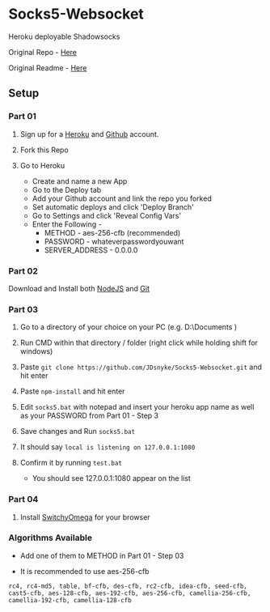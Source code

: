 # Socks5-Websocket
Heroku deployable Shadowsocks

Original Repo - [Here](https://github.com/VincentChanX/shadowsocks-over-websocket)

Original Readme - [Here](https://github.com/JDsnyke/Socks5-Websocket/blob/master/ORIGINAL-README.md)

## Setup 

### Part 01

1. Sign up for a [Heroku](https://heroku.com/) and [Github](https://github.com/) account.

2. Fork this Repo 

3. Go to Heroku

   * Create and name a new App
   * Go to the Deploy tab
   * Add your Github account and link the repo you forked
   * Set automatic deploys and click 'Deploy Branch'
   * Go to Settings and click 'Reveal Config Vars'
   * Enter the Following - 
       * METHOD - aes-256-cfb (recommended) 
       * PASSWORD - whateverpasswordyouwant
       * SERVER_ADDRESS - 0.0.0.0       
  
### Part 02

Download and Install both [NodeJS](https://nodejs.org/en/download/) and [Git](https://git-scm.com/downloads)

### Part 03

1. Go to a directory of your choice on your PC (e.g. D:\Documents )

2. Run CMD within that directory / folder (right click while holding shift for windows)

3. Paste ```git clone https://github.com/JDsnyke/Socks5-Websocket.git``` and hit enter

4. Paste ```npm-install``` and hit enter

5. Edit ```socks5.bat``` with notepad and insert your heroku app name as well as your PASSWORD from Part 01 - Step 3

6. Save changes and Run ```socks5.bat```

7. It should say ```local is listening on 127.0.0.1:1080```

8. Confirm it by running ```test.bat```

    * You should see 127.0.0.1:1080 appear on the list
    
### Part 04

1. Install [SwitchyOmega](https://github.com/FelisCatus/SwitchyOmega) for your browser

### Algorithms Available

* Add one of them to METHOD in Part 01 - Step 03

* It is recommended to use aes-256-cfb

```rc4, rc4-md5, table, bf-cfb, des-cfb, rc2-cfb, idea-cfb, seed-cfb, cast5-cfb, aes-128-cfb, aes-192-cfb, aes-256-cfb, camellia-256-cfb, camellia-192-cfb, camellia-128-cfb```
